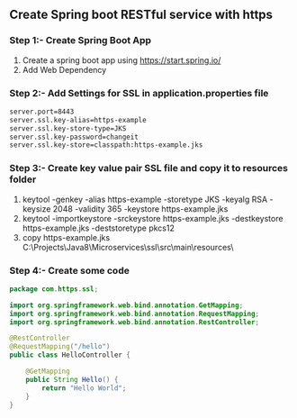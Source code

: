 ## Create Spring boot RESTful service with https

### Step 1:- Create Spring Boot App
1. Create a spring boot app using https://start.spring.io/
2. Add Web Dependency

### Step 2:- Add Settings for SSL in application.properties file
```xml
server.port=8443
server.ssl.key-alias=https-example
server.ssl.key-store-type=JKS
server.ssl.key-password=changeit
server.ssl.key-store=classpath:https-example.jks
```

### Step 3:- Create key value pair SSL file and copy it to resources folder
1. keytool -genkey -alias https-example -storetype JKS -keyalg RSA -keysize 2048 -validity 365 -keystore https-example.jks
2. keytool -importkeystore -srckeystore https-example.jks -destkeystore https-example.jks -deststoretype pkcs12  
3. copy https-example.jks C:\Projects\Java8\Microservices\ssl\src\main\resources\

### Step 4:- Create some code
```java
package com.https.ssl;

import org.springframework.web.bind.annotation.GetMapping;
import org.springframework.web.bind.annotation.RequestMapping;
import org.springframework.web.bind.annotation.RestController;

@RestController
@RequestMapping("/hello")
public class HelloController {

	@GetMapping
	public String Hello() {
		return "Hello World";
	}
}

```

